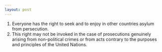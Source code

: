 ```yaml
---
layout: post
---
```


1. Everyone has the right to seek and to enjoy in other countries asylum from
   persecution.
2. This right may not be invoked in the case of prosecutions genuinely arising
   from non-political crimes or from acts contrary to the purposes and
   principles of the United Nations.
